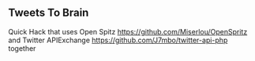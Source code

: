 Tweets To Brain
--
Quick Hack that uses Open Spitz https://github.com/Miserlou/OpenSpritz and Twitter APIExchange https://github.com/J7mbo/twitter-api-php together
